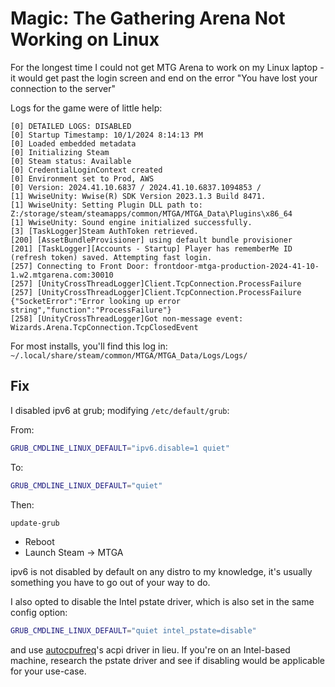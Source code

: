 # Magic: The Gathering Arena Not Working on Linux

For the longest time I could not get MTG Arena to work on my Linux laptop - it would get past the login screen and end on the error "You have lost your connection to the server"

Logs for the game were of little help:

```text
[0] DETAILED LOGS: DISABLED
[0] Startup Timestamp: 10/1/2024 8:14:13 PM
[0] Loaded embedded metadata
[0] Initializing Steam
[0] Steam status: Available
[0] CredentialLoginContext created
[0] Environment set to Prod, AWS
[0] Version: 2024.41.10.6837 / 2024.41.10.6837.1094853 / 
[1] WwiseUnity: Wwise(R) SDK Version 2023.1.3 Build 8471.
[1] WwiseUnity: Setting Plugin DLL path to: Z:/storage/steam/steamapps/common/MTGA/MTGA_Data\Plugins\x86_64
[1] WwiseUnity: Sound engine initialized successfully.
[3] [TaskLogger]Steam AuthToken retrieved.
[200] [AssetBundleProvisioner] using default bundle provisioner
[201] [TaskLogger][Accounts - Startup] Player has rememberMe ID (refresh token) saved. Attempting fast login.
[257] Connecting to Front Door: frontdoor-mtga-production-2024-41-10-1.w2.mtgarena.com:30010
[257] [UnityCrossThreadLogger]Client.TcpConnection.ProcessFailure
[257] [UnityCrossThreadLogger]Client.TcpConnection.ProcessFailure {"SocketError":"Error looking up error string","function":"ProcessFailure"}
[258] [UnityCrossThreadLogger]Got non-message event: Wizards.Arena.TcpConnection.TcpClosedEvent
```

For most installs, you'll find this log in: `~/.local/share/steam/common/MTGA/MTGA_Data/Logs/Logs/`

## Fix

I disabled ipv6 at grub; modifying `/etc/default/grub`:

From:
```bash
GRUB_CMDLINE_LINUX_DEFAULT="ipv6.disable=1 quiet"
```

To:
```bash
GRUB_CMDLINE_LINUX_DEFAULT="quiet"
```

Then:
```bash
update-grub
```

- Reboot
- Launch Steam -> MTGA

ipv6 is not disabled by default on any distro to my knowledge, it's usually something you have to go out of your way to do.

I also opted to disable the Intel pstate driver, which is also set in the same config option:
```bash
GRUB_CMDLINE_LINUX_DEFAULT="quiet intel_pstate=disable"
```

and use [autocpufreq](https://github.com/AdnanHodzic/auto-cpufreq)'s acpi driver in lieu.  If you're on an Intel-based machine, research the pstate driver and see if disabling would be applicable for your use-case.